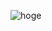 ![hoge](https://user-images.githubusercontent.com/13133179/32412518-60f746c8-c23d-11e7-9768-b2da6de1c451.gif)
